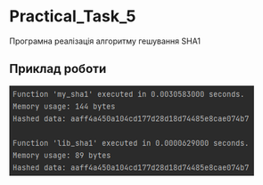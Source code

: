 # Practical_Task_5

Програмна реалізація алгоритму гешування SHA1

## Приклад роботи
![img.png](img.png)